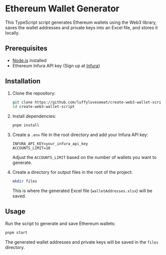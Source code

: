 # Ethereum Wallet Generator

This TypeScript script generates Ethereum wallets using the Web3 library, saves the wallet addresses and private keys into an Excel file, and stores it locally.

## Prerequisites

- [Node.js](https://nodejs.org/) installed
- Ethereum Infura API key (Sign up at [Infura](https://infura.io/))

## Installation

1. Clone the repository:

    ```bash
    git clone https://github.com/luffylovesmeat/create-web3-wallet-script.git
    cd create-web3-wallet-script
    ```

2. Install dependencies:

    ```bash
    pnpm install
    ```

3. Create a `.env` file in the root directory and add your Infura API key:

    ```env
    INFURA_API_KEY=your_infura_api_key
    ACCOUNTS_LIMIT=10
    ```

    Adjust the `ACCOUNTS_LIMIT` based on the number of wallets you want to generate.

4. Create a directory for output files in the root of the project:

    ```bash
    mkdir files
    ```

    This is where the generated Excel file (`walletAddresses.xlsx`) will be saved.

## Usage

Run the script to generate and save Ethereum wallets:

```bash
pnpm start
```

The generated wallet addresses and private keys will be saved in the `files` directory.
